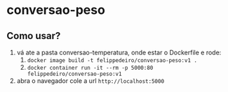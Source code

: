 # conversao-peso

## Como usar?

1. vá ate a pasta conversao-temperatura, onde estar o Dockerfile e rode:
   1. `docker image build -t felippedeiro/conversao-peso:v1 .`
   1. `docker container run -it --rm -p 5000:80 felippedeiro/conversao-peso:v1`
1. abra o navegador cole a url `http://localhost:5000`
